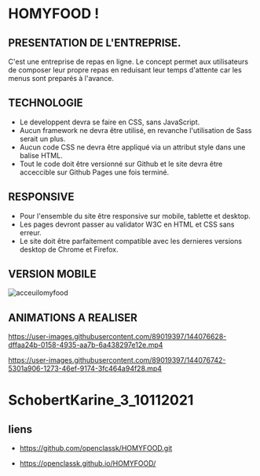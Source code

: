 
# HOMYFOOD !

## PRESENTATION DE L'ENTREPRISE.

C'est une entreprise de repas en ligne.
Le concept permet aux utilisateurs de composer leur propre repas en reduisant leur temps d'attente car les menus sont preparés à l'avance.

## TECHNOLOGIE

- Le developpent devra se faire en CSS, sans JavaScript.
- Aucun framework ne devra être utilisé, en revanche l'utilisation de Sass serait un plus.
- Aucun code CSS ne devra être appliqué via un attribut style dans une balise HTML.
- Tout le code doit être versionné sur Github et le site devra être acceccible sur Github Pages une fois terminé.

## RESPONSIVE

- Pour l'ensemble du site être responsive sur mobile, tablette et desktop.
- Les pages devront passer au validator W3C en HTML et CSS sans erreur.
- Le site doit être parfaitement compatible avec les dernieres versions desktop de Chrome et Firefox.

## VERSION MOBILE

![acceuilomyfood](https://user-images.githubusercontent.com/89019397/144074937-119eb64c-0f1d-4a45-b256-02db0ee33487.png)

## ANIMATIONS A REALISER


https://user-images.githubusercontent.com/89019397/144076628-dffaa24b-0158-4935-aa7b-6a438297e12e.mp4




https://user-images.githubusercontent.com/89019397/144076742-5301a906-1273-46ef-9174-3fc464a94f28.mp4

# SchobertKarine_3_10112021

## liens 

 * https://github.com/openclassk/HOMYFOOD.git

 * https://openclassk.github.io/HOMYFOOD/


